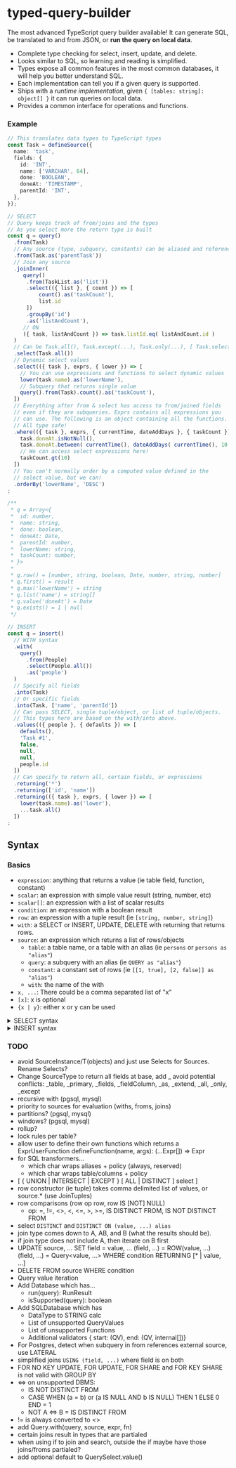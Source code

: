 # typed-query-builder

The most advanced TypeScript query builder available! It can generate SQL, be translated to and from JSON, or **run the query on local data**.

- Complete type checking for select, insert, update, and delete.
- Looks similar to SQL, so learning and reading is simplified.
- Types expose all common features in the most common databases, it will help you better understand SQL.
- Each implementation can tell you if a given query is supported.
- Ships with a *runtime implementation*, given `{ [tables: string]: object[] }` it can run queries on local data.
- Provides a common interface for operations and functions.

### Example

```typescript
// This translates data types to TypeScript types
const Task = defineSource({
  name: 'task',
  fields: {
    id: 'INT',
    name: ['VARCHAR', 64],
    done: 'BOOLEAN',
    doneAt: 'TIMESTAMP',
    parentId: 'INT',
  },
});

// SELECT
// Query keeps track of from/joins and the types
// As you select more the return type is built
const q = query()
  .from(Task)
  // Any source (type, subquery, constants) can be aliased and referenced down below
  .from(Task.as('parentTask'))
  // Join any source
  .joinInner(
     query()
      .from(TaskList.as('list'))
      .select(({ list }, { count }) => [
          count().as('taskCount'),
          list.id 
      ])
      .groupBy('id')
      .as('listAndCount'),
     // ON
     ({ task, listAndCount }) => task.listId.eq( listAndCount.id )
  )
  // Can be Task.all(), Task.except(...), Task.only(...), [ Task.select."field", ... ]
  .select(Task.all())
  // Dynamic select values
  .select(({ task }, exprs, { lower }) => [
    // You can use expressions and functions to select dynamic values
    lower(task.name).as('lowerName'),
    // Subquery that returns single value
    query().from(Task).count().as('taskCount'),
  ])
  // Everything after from & select has access to from/joined fields
  // even if they are subqueries. Exprs contains all expressions you
  // can use. The following is an object containing all the functions.
  // All type safe!
  .where(({ task }, exprs, { currentTime, dateAddDays }, { taskCount }) => [
    task.doneAt.isNotNull(),
    task.doneAt.between( currentTime(), dateAddDays( currentTime(), 10 ) ),
    // We can access select expressions here!
    taskCount.gt(10)
  ])
  // You can't normally order by a computed value defined in the 
  // select value, but we can!
  .orderBy('lowerName', 'DESC') 
;

/**
 * q = Array<{
 *  id: number,
 *  name: string,
 *  done: boolean,
 *  doneAt: Date,
 *  parentId: number,
 *  lowerName: string,
 *  taskCount: number,
 * }>
 * 
 * q.row() = [number, string, boolean, Date, number, string, number]
 * q.first() = result
 * q.max('lowerName') = string
 * q.list('name') = string[]
 * q.value('doneAt') = Date
 * q.exists() = 1 | null
 */

// INSERT
const q = insert()
  // WITH syntax
  .with(
    query()
      .from(People)
      .select(People.all())
      .as('people')
  )
  // Specify all fields
  .into(Task)
  // Or specific fields
  .into(Task, ['name', 'parentId'])
  // Can pass SELECT, single tuple/object, or list of tuple/objects.
  // This types here are based on the with/into above.
  .values(({ people }, { defaults }) => [
    defaults(),
    'Task #1',
    false,
    null,
    null,
    people.id
  ])
  // Can specify to return all, certain fields, or expressions
  .returning('*')
  .returning(['id', 'name'])
  .returning(({ task }, exprs, { lower }) => [
    lower(task.name).as('lower'),
    ...task.all()
  ])
;

```

## Syntax

### Basics
- `expression`: anything that returns a value (ie table field, function, constant)
- `scalar`: an expression with simple value result (string, number, etc)
- `scalar[]`: an expression with a list of scalar results
- `condition`: an expression with a boolean result
- `row`: an expression with a tuple result (ie `[string, number, string]`)
- `with`: a SELECT or INSERT, UPDATE, DELETE with returning that returns rows.
- `source`: an expression which returns a list of rows/objects
  - `table`: a table name, or a table with an alias (ie `persons` or `persons as "alias"`)
  - `query`: a subquery with an alias (ie `QUERY as "alias"`)
  - `constant`: a constant set of rows (ie `[[1, true], [2, false]] as "alias"`)
  - `with`: the name of the with
- `x, ...`: There could be a comma separated list of "x"
- `[x]`: x is optional
- `{x | y}`: either x or y can be used

<details>
<summary>SELECT syntax</summary>
<p>

```
WITH [RECURSIVE] "with_alias" as with, ...
DISTINCT [ON (scalar, ...)]
FROM source, ...
JOIN source ON condition, ...
SELECT scalar AS "select_alias", ...
WHERE condition[]
GROUP BY {scalar | "select_alias"}, ...
HAVING condition
ORDER BY {scalar | "select_alias"} [DESC | ASC] [NULLS {FIRST | LAST}], ...
OFFSET offset
LIMIT limit
LOCK lock_type

...

QUERY -- order by below uses select names from first query
{UNION | INTERSECT | EXCEPT} [ALL] QUERY, ...
ORDER BY "select_alias" [DESC | ASC] [NULLS (FIRST | LAST)], ...
LIMIT limit
OFFSET offset
```

</p>
</details>


<details>
<summary>INSERT syntax</summary>
<p>

```
WITH query as "alias", ...
INSERT INTO table [column, ...]
[VALUES] source
RETURNING (* | scalar, ...)
```

</p>
</details>



### TODO
- avoid SourceInstance/T(objects) and just use Selects for Sources. Rename Selects?
- Change SourceType to return all fields at base, add _ avoid potential conflicts: _table, _primary, _fields, _fieldColumn, _as, _extend, _all, _only, _except
- recursive with  (pgsql, mysql)
- priority to sources for evaluation (withs, froms, joins)
- partitions? (pgsql, mysql)
- windows? (pgsql, mysql)
- rollup?
- lock rules per table?
- allow user to define their own functions which returns a ExprUserFunction defineFunction(name, args): (...Expr[]) => Expr
- for SQL transformers...
  - which char wraps aliases + policy (always, reserved)
  - which char wraps table/columns + policy
- [ { UNION | INTERSECT | EXCEPT } [ ALL | DISTINCT ] select ]
- row constructor (ie tuple) takes comma delimited list of values, or source.* (use JoinTuples)
- row comparisons (row op row, row IS [NOT] NULL)
   - op: =, !=, <>, <, <=, >, >=, IS DISTINCT FROM, IS NOT DISTINCT FROM
- select `DISTINCT` and `DISTINCT ON (value, ...) alias` 
- join type comes down to A, AB, and B (what the results should be).
 - if join type does not include A, then iterate on B first
- UPDATE source, ... SET 
     field = value, ... 
     (field, ...) = ROW(value, ...)
     (field, ...) = Query<value, ...>
   WHERE condition 
   RETURNING [* | value, ...]
- DELETE FROM source WHERE condition
- Query value iteration
- Add Database which has...
   - run(query): RunResult
   - isSupported(query): boolean
- Add SQLDatabase which has
   - DataType to STRING calc
   - List of unsupported QueryValues
   - List of unsupported Functions
   - Additional validators { start: (QV), end: (QV, internal[])}
- For Postgres, detect when subquery in from references external source, use LATERAL
- simplified joins `USING (field, ...)` where field is on both
-  FOR NO KEY UPDATE, FOR UPDATE, FOR SHARE and FOR KEY SHARE is not valid with GROUP BY
- <=> on unsupported DBMS: 
   - IS NOT DISTINCT FROM
   - CASE WHEN (a = b) or (a IS NULL AND b IS NULL) THEN 1 ELSE 0 END = 1
   - NOT A <=> B = IS DISTINCT FROM
- != is always converted to <>
- add Query.with(query, source, expr, fn)
- certain joins result in types that are partialed
- when using if to join and search, outside the if maybe have those joins/froms partialed?
- add optional default to QuerySelect.value()
